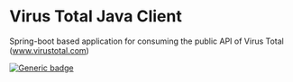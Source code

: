 # Virus Total Java Client
Spring-boot based application for consuming the public API of Virus Total (www.virustotal.com)

[![Generic badge](https://img.shields.io/badge/VirusTotal-SpringBoot-<COLOR>.svg)](https://shields.io/)
